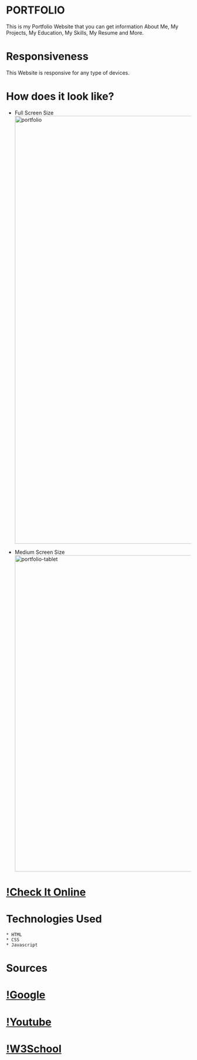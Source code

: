 # PORTFOLIO

This is my Portfolio Website that you can get information About Me, My Projects, My Education, My Skills, My Resume and More.

# Responsiveness

This Website is responsive for any type of devices.

# How does it look like?

- Full Screen Size
  <img width="1166" alt="portfolio" src="https://user-images.githubusercontent.com/99248057/171112919-34be3026-e243-45c8-99de-2862651a0825.png">

- Medium Screen Size
  <img width="862" alt="portfolio-tablet" src="https://user-images.githubusercontent.com/99248057/171113074-8dab05fd-a3b5-4f02-99e9-81acb682b121.png">

# [!Check It Online](https://jawidanfar1015.github.io/PORTFOLIO/)

# Technologies Used

    * HTML
    * CSS
    * Javascript

# Sources

# [!Google](https://www.google.com/)

# [!Youtube](https://www.youtube.com/user/youtube)

# [!W3School](https://www.w3schools.com/)

